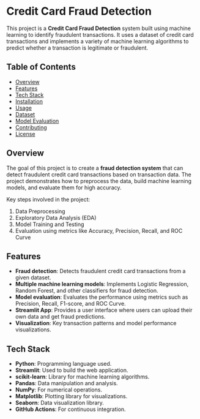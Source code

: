 # Credit Card Fraud Detection

This project is a **Credit Card Fraud Detection** system built using machine learning to identify fraudulent transactions. It uses a dataset of credit card transactions and implements a variety of machine learning algorithms to predict whether a transaction is legitimate or fraudulent.

## Table of Contents

- [Overview](#overview)
- [Features](#features)
- [Tech Stack](#tech-stack)
- [Installation](#installation)
- [Usage](#usage)
- [Dataset](#dataset)
- [Model Evaluation](#model-evaluation)
- [Contributing](#contributing)
- [License](#license)

## Overview

The goal of this project is to create a **fraud detection system** that can detect fraudulent credit card transactions based on transaction data. The project demonstrates how to preprocess the data, build machine learning models, and evaluate them for high accuracy.

Key steps involved in the project:
1. Data Preprocessing
2. Exploratory Data Analysis (EDA)
3. Model Training and Testing
4. Evaluation using metrics like Accuracy, Precision, Recall, and ROC Curve

## Features

- **Fraud detection**: Detects fraudulent credit card transactions from a given dataset.
- **Multiple machine learning models**: Implements Logistic Regression, Random Forest, and other classifiers for fraud detection.
- **Model evaluation**: Evaluates the performance using metrics such as Precision, Recall, F1-score, and ROC Curve.
- **Streamlit App**: Provides a user interface where users can upload their own data and get fraud predictions.
- **Visualization**: Key transaction patterns and model performance visualizations.

## Tech Stack

- **Python**: Programming language used.
- **Streamlit**: Used to build the web application.
- **scikit-learn**: Library for machine learning algorithms.
- **Pandas**: Data manipulation and analysis.
- **NumPy**: For numerical operations.
- **Matplotlib**: Plotting library for visualizations.
- **Seaborn**: Data visualization library.
- **GitHub Actions**: For continuous integration.

